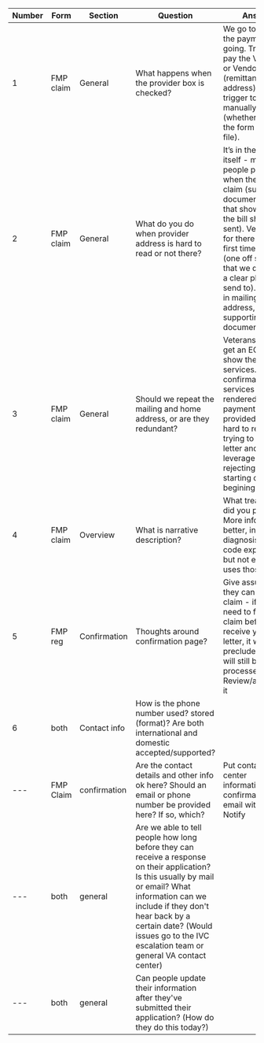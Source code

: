 |Number|Form|Section|Question|Answer|
|---|---|---|---|---|
|1|FMP claim|General|What happens when the provider box is checked?|We go to where the payment is going. Trigger to pay the Veteran or Vendor (remittance address). Manual trigger to manually select (whether it’s on the form or in file).|
|2|FMP claim|General|What do you do when provider address is hard to read or not there?| It’s in the claim itself -  most people provide when they have a claim (supporting documentation that shows where the bill should be sent). Very rare for there to be a first time provider (one off situation that we don’t have a clear place to send to). If it’s not in mailing address, it’s in the supporting documents|
|3|FMP claim|General|Should we repeat the mailing and home address, or are they redundant?|Veterans will also get an EOB to show they got services. Get confirmation that services were rendered and payment was provided. When hard to read - trying to email letter and leverage email vs rejecting it and starting over from begining|
|4|FMP claim|Overview|What is narrative description?| What treatment did you provide? More info the better, include diagnosis - CPT code expedites it, but not everyone uses those|
|5|FMP reg|Confirmation|Thoughts around confirmation page?| Give assurance they can still file a claim - if you need to file a claim before you receive your auth letter, it won’t preclude you - will still be processed. Review/adjudicate it|
|6|both|Contact info|How is the phone number used? stored (format)? Are both international and domestic accepted/supported?||
|---|FMP Claim|confirmation|Are the contact details and other info ok here? Should an email or phone number be provided here? If so, which?|Put contact center information in the confirmation email with VA Notify|
|---|both|general|Are we able to tell people how long before they can receive a response on their application? Is this usually by mail or email? What information can we include if they don't hear back by a certain date? (Would issues go to the IVC escalation team or general VA contact center)||
|---|both|general|Can people update their information after they've submitted their application? (How do they do this today?)||
